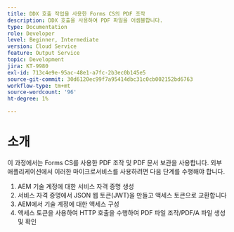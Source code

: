 ```yaml
---
title: DDX 호출 작업을 사용한 Forms CS의 PDF 조작
description: DDX 호출을 사용하여 PDF 파일을 어셈블합니다.
type: Documentation
role: Developer
level: Beginner, Intermediate
version: Cloud Service
feature: Output Service
topic: Development
jira: KT-9980
exl-id: 713c4e9e-95ac-48e1-a7fc-2b3ec0b145e5
source-git-commit: 30d6120ec99f7a95414dbc31c0cb002152bd6763
workflow-type: tm+mt
source-wordcount: '96'
ht-degree: 1%

---
```


# 소개

이 과정에서는 Forms CS를 사용한 PDF 조작 및 PDF 문서 보관을 사용합니다. 외부 애플리케이션에서 이러한 마이크로서비스를 사용하려면 다음 단계를 수행해야 합니다.

1. AEM 기술 계정에 대한 서비스 자격 증명 생성
1. 서비스 자격 증명에서 JSON 웹 토큰(JWT)을 만들고 액세스 토큰으로 교환합니다
1. AEM에서 기술 계정에 대한 액세스 구성
1. 액세스 토큰을 사용하여 HTTP 호출을 수행하여 PDF 파일 조작/PDF/A 파일 생성 및 확인
